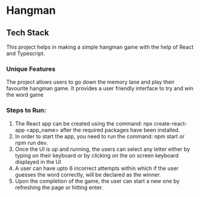# Hangman

## Tech Stack

This project helps in making a simple hangman game with the help of React and Typescript.

### Unique Features

The project allows users to go down the memory lane and play their favourite hangman game. It provides a user friendly interface to try and win the word game

### Steps to Run:

1. The React app can be created using the command: npx create-react-app <app_name> after the required packages have been installed.
2. In order to start the app, you need to run the command: npm start or npm run dev.
3. Once the UI is up and running, the users can select any letter either by typing on their keyboard or by clicking on the on screen keyboard displayed in the UI
4. A user can have upto 6 incorrect attempts within which if the user guesses the word correctly, will be declared as the winner.
5. Upon the completion of the game, the user can start a new one by refreshing the page or hitting enter.
